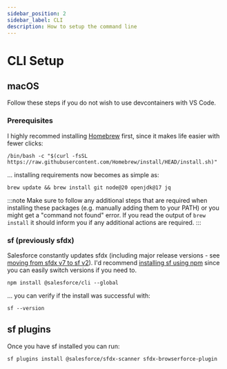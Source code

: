 ```yaml
---
sidebar_position: 2
sidebar_label: CLI
description: How to setup the command line
---
```


# CLI Setup

## macOS

Follow these steps if you do not wish to use devcontainers with VS Code.

### Prerequisites

I highly recommed installing [Homebrew](https://brew.sh/) first, since it makes life easier with fewer clicks:
```shell
/bin/bash -c "$(curl -fsSL https://raw.githubusercontent.com/Homebrew/install/HEAD/install.sh)"
```

... installing requirements now becomes as simple as:
```shell
brew update && brew install git node@20 openjdk@17 jq
```

:::note
Make sure to follow any additional steps that are required when installing these packages (e.g. manually adding them to your PATH) or you might get a "command not found" error. If you read the output of `brew install` it should inform you if any additional actions are required.
:::

### sf (previously sfdx)

Salesforce constantly updates sfdx (including major release versions - see [moving from sfdx v7 to sf v2](https://developer.salesforce.com/docs/atlas.en-us.sfdx_setup.meta/sfdx_setup/sfdx_setup_install_cli.htm)). I'd recommend [installing sf using npm](https://developer.salesforce.com/docs/atlas.en-us.sfdx_setup.meta/sfdx_setup/sfdx_setup_install_cli.htm#sfdx_setup_install_cli_npm) since you can easily switch versions if you need to.

```shell
npm install @salesforce/cli --global
```

... you can verify if the install was successful with:
```shell
sf --version
```

## sf plugins

Once you have sf installed you can run: 
```shell
sf plugins install @salesforce/sfdx-scanner sfdx-browserforce-plugin
```